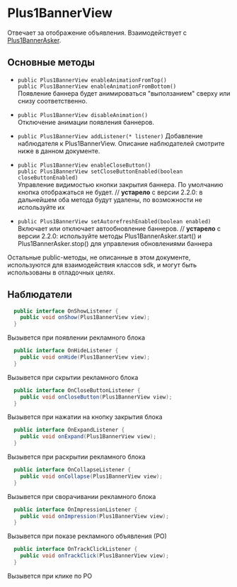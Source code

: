 Plus1BannerView
===============
Отвечает за отображение объявления. Взаимодействует с [Plus1BannerAsker](https://github.com/WapStart/plus1-android-sdk/blob/master/doc/Plus1BannerAsker.md).

Основные методы
------------------
* `public Plus1BannerView enableAnimationFromTop()`  
  `public Plus1BannerView enableAnimationFromBottom()`  
  Появление баннера будет анимироваться "выползанием" сверху или снизу соответственно.

* `public Plus1BannerView disableAnimation()`  
  Отключение анимации появления баннеров.

* `public Plus1BannerView addListener(* listener)`
  Добавление наблюдателя к Plus1BannerView.
  Описание наблюдателей смотрите ниже в данном документе.

* `public Plus1BannerView enableCloseButton()`  
  `public Plus1BannerView setCloseButtonEnabled(boolean closeButtonEnabled)`  
  Управление видимостью кнопки закрытия баннера. По умолчанию кнопка отображаться не будет.
  // **устарело** с версии 2.2.0: в дальнейшем оба метода будут удалены, по возможности не используйте их

* `public Plus1BannerView setAutorefreshEnabled(boolean enabled)`
  Включает или отключает автообновление баннеров. 
  // **устарело** с версии 2.2.0: используйте методы Plus1BannerAsker.start() и Plus1BannerAsker.stop() для управления обновлениями баннера

Остальные public-методы, не описанные в этом документе, используются для взаимодействия классов sdk, и могут быть использованы в отладочных целях.

Наблюдатели
-----------

```Java
  public interface OnShowListener {
    public void onShow(Plus1BannerView view);
  }
```
  Вызывется при появлении рекламного блока

```Java
  public interface OnHideListener {
    public void onHide(Plus1BannerView view);
  }
```
  Вызывется при скрытии рекламного блока

```Java
  public interface OnCloseButtonListener {
    public void onCloseButton(Plus1BannerView view);
  }
```
  Вызывется при нажатии на кнопку закрытия блока

```Java
  public interface OnExpandListener {
    public void onExpand(Plus1BannerView view);
  }
```
  Вызывется при раскрытии рекламного блока


```Java
  public interface OnCollapseListener {
    public void onCollapse(Plus1BannerView view);
  }
```
  Вызывется при сворачивании рекламного блока

```Java
  public interface OnImpressionListener {
    public void onImpression(Plus1BannerView view);
  }
```
  Вызывется при показе рекламного объявления (РО)

```Java
  public interface OnTrackClickListener {
    public void onTrackClick(Plus1BannerView view);
  }
```
  Вызывется при клике по РО
